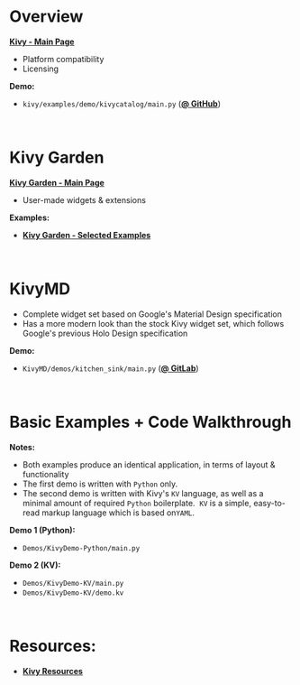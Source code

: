 # Overview  

[**Kivy - Main Page**](https://kivy.org)  
- Platform compatibility  
- Licensing  

**Demo:**  
- `kivy/examples/demo/kivycatalog/main.py` ([**@ GitHub**](https://github.com/kivy/kivy/tree/master/examples/demo/kivycatalog))  

&nbsp;  

# Kivy Garden  

[**Kivy Garden - Main Page**](https://kivy-garden.github.io/gallery.html)  
- User-made widgets & extensions  

**Examples:**  
- [**Kivy Garden - Selected Examples**](https://github.com/enteleform-presentations/-2017-07-22-Kivy/blob/master/Pages/Kivy%20Garden/Kivy%20Garden.md)  

&nbsp;  

# KivyMD

- Complete widget set based on Google's Material Design specification  
- Has a more modern look than the stock Kivy widget set, which follows Google's previous Holo Design specification  

**Demo:**  
- `KivyMD/demos/kitchen_sink/main.py` ([**@ GitLab**](https://gitlab.com/kivymd/KivyMD/tree/master/demos/kitchen_sink))  

&nbsp;  

# Basic Examples + Code Walkthrough  

**Notes:**  
- Both examples produce an identical application, in terms of layout & functionality
- The first demo is written with `Python` only.
- The second demo is written with Kivy's `KV` language, as well as a minimal amount of required `Python` boilerplate.&nbsp;  `KV` is a simple, easy-to-read markup language which is based on`YAML`.

**Demo 1 (Python):**  
- `Demos/KivyDemo-Python/main.py`  

**Demo 2 (KV):**  
- `Demos/KivyDemo-KV/main.py`  
- `Demos/KivyDemo-KV/demo.kv`  

&nbsp;  

# Resources:  

- [**Kivy Resources**](https://github.com/enteleform-presentations/-2017-07-22-Kivy/blob/master/Pages/Resources.md)  

